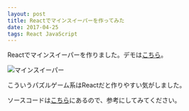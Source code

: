 ```yaml
---
layout: post
title: Reactでマインスイーパーを作ってみた
date: 2017-04-25
tags: React JavaScript
---
```


Reactでマインスイーパーを作りました。デモは[こちら](/playground/react-minesweeper/)。

![マインスイーパー](/images/2017-04-25-minesweeper.gif)

こういうパズルゲーム系はReactだと作りやすい気がしました。

ソースコードは[こちら](https://github.com/saitoxu/react-minesweeper)にあるので、参考にしてみてください。
